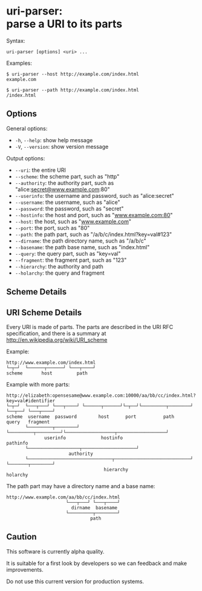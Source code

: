 # uri-parser:<br>parse a URI to its parts

Syntax:

    uri-parser [options] <uri> ...

Examples:

    $ uri-parser --host http://example.com/index.html
    example.com

    $ uri-parser --path http://example.com/index.html
    /index.html

## Options ##

General options:

  * `-h`, `--help`: show help message
  * `-V`, `--version`: show version message

Output options:

  * `--uri`: the entire URI
  * `--scheme`: the scheme part, such as "http"
  * `--authority`: the authority part, such as "alice:secret@www.example.com:80"
  * `--userinfo`: the username and password, such as "alice:secret"
  * `--username`: the username, such as "alice"
  * `--password`: the password, such as "secret"
  * `--hostinfo`: the host and port, such as "www.example.com:80"
  * `--host`: the host, such as "www.example.com"
  * `--port`: the port, such as "80"
  * `--path`: the path part, such as "/a/b/c/index.html?key=val#123"
  * `--dirname`: the path directory name, such as "/a/b/c"
  * `--basename`: the path base name, such as "index.html"
  * `--query`: the query part, such as "key=val"
  * `--fragment`: the fragment part, such as "123"
  * `--hierarchy`: the authority and path
  * `--holarchy`: the query and fragment

## Scheme Details ##

## URI Scheme Details ##

Every URI is made of parts. The parts are described in the URI RFC specification, and there is a summary at http://en.wikipedia.org/wiki/URI_scheme

Example:

    http://www.example.com/index.html
    └─┬─┘  └──────┬──────┘ └───┬────┘
    scheme       host         path

Example with more parts:

    http://elizabeth:opensesame@www.example.com:10000/aa/bb/cc/index.html?key=val#identifier
    └─┬─┘  └───┬───┘ └───┬────┘ └──────┬──────┘└─┬──┘└─────────┬────────┘ └──┬──┘ └───┬────┘
    scheme  username  password        host      port          path          query   fragment
           └─────────┬────────┘ └─────────┬─────────┘└──────────────────┬──────────────────┘
                  userinfo             hostinfo                      pathinfo
           └───────────────────┬────────────────────┘
                           authority
           └───────────────────────────────┬────────────────────────────┘ └───────┬────────┘
                                        hierarchy                              holarchy

The path part may have a directory name and a base name:

    http://www.example.com/aa/bb/cc/index.html
                          └───┬───┘ └───┬────┘
                            dirname  basename
                          └─────────┬────────┘
                                   path


## Caution ##

This software is currently alpha quality.

It is suitable for a first look by developers so we can feedback and make improvements.

Do not use this current version for production systems.
